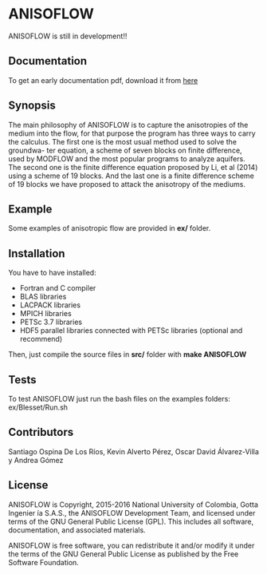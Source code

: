 # ANISOFLOW

ANISOFLOW is still in development!!

## Documentation

To get an early documentation pdf, download it from [here](https://www.overleaf.com/read/trycqnfcynsp)

## Synopsis

The main philosophy of ANISOFLOW is to capture the anisotropies of the medium into the flow, for that purpose the program has three ways to carry the calculus. The first one is the most usual method used to solve the groundwa- ter equation, a scheme of seven blocks on finite difference, used by MODFLOW and the most popular programs to analyze aquifers. The second one is the finite difference equation proposed by Li, et al (2014) using a scheme of 19 blocks. And the last one is a finite difference scheme of 19 blocks we have proposed to attack the anisotropy of the mediums.

## Example

Some examples of anisotropic flow are provided in **ex/** folder.

## Installation

You have to have installed:
* Fortran and C compiler
* BLAS libraries
* LACPACK libraries
* MPICH libraries
* PETSc 3.7 libraries
* HDF5 parallel libraries connected with PETSc libraries (optional and recommend)

Then, just compile the source files in **src/** folder with **make ANISOFLOW**

## Tests

To test ANISOFLOW just run the bash files on the examples folders:
ex/Blesset/Run.sh

## Contributors

Santiago Ospina De Los Ríos, Kevin Alverto Pérez, Oscar David Álvarez-Villa y Andrea Gómez

## License

ANISOFLOW is Copyright, 2015-2016 National University of Colombia, Gotta Ingenier ́ıa S.A.S., the ANISOFLOW Development Team, and licensed under terms of the GNU General Public License (GPL). This includes all software, documentation, and associated materials.

ANISOFLOW is free software, you can redistribute it and/or modify it under the terms of the GNU General Public License as published by the Free Software Foundation.

